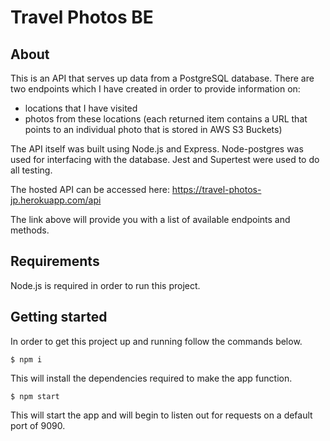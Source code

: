 # Travel Photos BE

## About

This is an API that serves up data from a PostgreSQL database. There are two endpoints which I have created in order to provide information on:

- locations that I have visited
- photos from these locations (each returned item contains a URL that points to an individual photo that is stored in AWS S3 Buckets)

The API itself was built using Node.js and Express. Node-postgres was used for interfacing with the database.
Jest and Supertest were used to do all testing.

The hosted API can be accessed here:
https://travel-photos-jp.herokuapp.com/api

The link above will provide you with a list of available endpoints and methods.

## Requirements

Node.js is required in order to run this project.

## Getting started

In order to get this project up and running follow the commands below.

```
$ npm i
```

This will install the dependencies required to make the app function.

```
$ npm start
```

This will start the app and will begin to listen out for requests on a default port of 9090.

